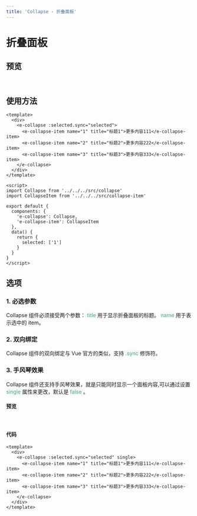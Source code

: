 ```yaml
---
title: 'Collapse - 折叠面板'
---
```


# 折叠面板
## 预览
&nbsp;
<ClientOnly>
<collapse-demo></collapse-demo>
</ClientOnly>

## 使用方法
```vue
<template>
  <div>
    <e-collapse :selected.sync="selected">
      <e-collapse-item name="1" title="标题1">更多内容111</e-collapse-item>
      <e-collapse-item name="2" title="标题2">更多内容222</e-collapse-item>
      <e-collapse-item name="3" title="标题3">更多内容333</e-collapse-item>
    </e-collapse>
  </div>
</template>

<script>
import Collapse from '../../../src/collapse'
import CollapseItem from '../../../src/collapse-item'

export default {
  components: {
    'e-collapse': Collapse,
    'e-collapse-item': CollapseItem
  },
  data() {
    return {
      selected: ['1']
    }
  }
}
</script>
```

## 选项
### 1. 必选参数
Collapse 组件必须接受两个参数： <span style='color:#3eaf7c;background-color:#F8F8F8'>title</span> 用于显示折叠面板的标题。 <span style='color:#3eaf7c;background-color:#F8F8F8'>name</span> 用于表示选中的 item。

### 2. 双向绑定
Collapse 组件的双向绑定与 Vue 官方的类似，支持<span style='color:#3eaf7c;background-color:#F8F8F8'> .sync </span>修饰符。

### 3. 手风琴效果
Collapse 组件还支持手风琴效果，就是只能同时显示一个面板内容,可以通过设置 <span style='color:#3eaf7c;background-color:#F8F8F8'> single </span> 属性来更改，默认是 <span style='color:#3eaf7c;background-color:#F8F8F8'> false </span>。
#### 预览
&nbsp;
<ClientOnly>
<collapse-single-demo></collapse-single-demo>
</ClientOnly>

#### 代码
```vue
<template>
  <div>
    <e-collapse :selected.sync="selected" single>
      <e-collapse-item name="1" title="标题1">更多内容111</e-collapse-item>
      <e-collapse-item name="2" title="标题2">更多内容222</e-collapse-item>
      <e-collapse-item name="3" title="标题3">更多内容333</e-collapse-item>
    </e-collapse>
  </div>
</template>
```